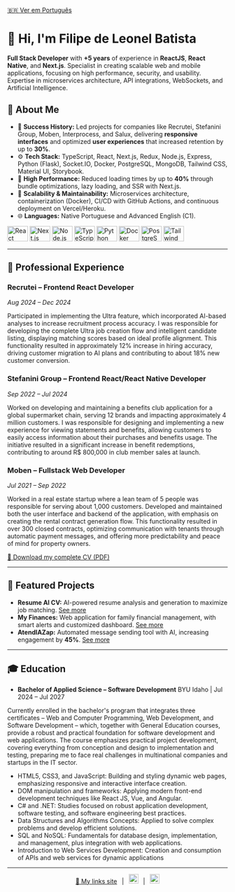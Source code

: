 [🇧🇷 Ver em Português](./readme.md)

<h1 align="left">👋 Hi, I'm Filipe de Leonel Batista</h1>

<p align="left">
  <strong>Full Stack Developer</strong> with <strong>+5 years</strong> of experience in <strong>ReactJS</strong>, <strong>React Native</strong>, and <strong>Next.js</strong>. Specialist in creating scalable web and mobile applications, focusing on high performance, security, and usability. Expertise in microservices architecture, API integrations, WebSockets, and Artificial Intelligence.
</p>

## 🔎 About Me

* 🎯 <strong>Success History:</strong> Led projects for companies like Recrutei, Stefanini Group, Moben, Interprocess, and Salux, delivering <strong>responsive interfaces</strong> and optimized <strong>user experiences</strong> that increased retention by up to <strong>30%</strong>.
* ⚙️ <strong>Tech Stack:</strong> TypeScript, React, Next.js, Redux, Node.js, Express, Python (Flask), Socket.IO, Docker, PostgreSQL, MongoDB, Tailwind CSS, Material UI, Storybook.
* 🚀 <strong>High Performance:</strong> Reduced loading times by up to <strong>40%</strong> through bundle optimizations, lazy loading, and SSR with Next.js.
* 🔧 <strong>Scalability & Maintainability:</strong> Microservices architecture, containerization (Docker), CI/CD with GitHub Actions, and continuous deployment on Vercel/Heroku.
* 🌐 <strong>Languages:</strong> Native Portuguese and Advanced English (C1).

<div align="left">
  <img src="https://cdn.jsdelivr.net/gh/devicons/devicon/icons/react/react-original.svg" height="35" width="47" alt="React" />
  <img src="https://cdn.jsdelivr.net/gh/devicons/devicon/icons/nextjs/nextjs-original.svg" height="35" width="47" alt="Next.js" />
  <img src="https://cdn.jsdelivr.net/gh/devicons/devicon/icons/nodejs/nodejs-original.svg" height="35" width="47" alt="Node.js" />
  <img src="https://cdn.jsdelivr.net/gh/devicons/devicon/icons/typescript/typescript-original.svg" height="35" width="47" alt="TypeScript" />
  <img src="https://cdn.jsdelivr.net/gh/devicons/devicon/icons/python/python-original.svg" height="35" width="47" alt="Python" />
  <img src="https://cdn.jsdelivr.net/gh/devicons/devicon/icons/docker/docker-original.svg" height="35" width="47" alt="Docker" />
  <img src="https://cdn.jsdelivr.net/gh/devicons/devicon/icons/postgresql/postgresql-original.svg" height="35" width="47" alt="PostgreSQL" />
  <img src="https://cdn.jsdelivr.net/gh/devicons/devicon/icons/tailwindcss/tailwindcss-original.svg" height="35" width="47" alt="Tailwind CSS" />
</div>

---

## 💼 Professional Experience

### Recrutei – Frontend React Developer
*Aug 2024 – Dec 2024*

Participated in implementing the Ultra feature, which incorporated AI-based analyses to increase recruitment process accuracy. I was responsible for developing the complete Ultra job creation flow and intelligent candidate listing, displaying matching scores based on ideal profile alignment. This functionality resulted in approximately 12% increase in hiring accuracy, driving customer migration to AI plans and contributing to about 18% new customer conversion.

### Stefanini Group – Frontend React/React Native Developer
*Sep 2022 – Jul 2024*

Worked on developing and maintaining a benefits club application for a global supermarket chain, serving 12 brands and impacting approximately 4 million customers. I was responsible for designing and implementing a new experience for viewing statements and benefits, allowing customers to easily access information about their purchases and benefits usage. The initiative resulted in a significant increase in benefit redemptions, contributing to around R$ 800,000 in club member sales at launch.

### Moben – Fullstack Web Developer
*Jul 2021 – Sep 2022*

Worked in a real estate startup where a lean team of 5 people was responsible for serving about 1,000 customers. Developed and maintained both the user interface and backend of the application, with emphasis on creating the rental contract generation flow. This functionality resulted in over 300 closed contracts, optimizing communication with tenants through automatic payment messages, and offering more predictability and peace of mind for property owners.

[🔗 Download my complete CV (PDF)](./Resume.pdf)

---

## 🌟 Featured Projects

* **Resume AI CV:** AI-powered resume analysis and generation to maximize job matching. [See more](https://resume-ai-cv.vercel.app)
* **My Finances:** Web application for family financial management, with smart alerts and customized dashboard. [See more](https://minhasfinancas.vercel.app)
* **AtendIAZap:** Automated message sending tool with AI, increasing engagement by **45%**. [See more](https://enviodemensagensemmassa.vercel.app)

---

## 🎓 Education

* **Bachelor of Applied Science – Software Development**
  BYU Idaho | Jul 2024 – Jul 2027

Currently enrolled in the bachelor's program that integrates three certificates – Web and Computer Programming, Web Development, and Software Development – which, together with General Education courses, provide a robust and practical foundation for software development and web applications. The course emphasizes practical project development, covering everything from conception and design to implementation and testing, preparing me to face real challenges in multinational companies and startups in the IT sector.

* HTML5, CSS3, and JavaScript: Building and styling dynamic web pages, emphasizing responsive and interactive interface creation.
* DOM manipulation and frameworks: Applying modern front-end development techniques like React JS, Vue, and Angular.
* C# and .NET: Studies focused on robust application development, software testing, and software engineering best practices.
* Data Structures and Algorithms Concepts: Applied to solve complex problems and develop efficient solutions.
* SQL and NoSQL: Fundamentals for database design, implementation, and management, plus integration with web applications.
* Introduction to Web Services Development: Creation and consumption of APIs and web services for dynamic applications

---

<p align="center">
  <a href="https://filipeleonelbatista.github.io">🔗 My links site</a> &ensp;|&ensp;
  <a href="https://www.linkedin.com/in/filipeleonelbatista/"><img src="https://github.com/filipeleonelbatista/filipeleonelbatista/blob/master/assets/052-linkedin.svg" width="22px" alt="LinkedIn" /></a> &ensp;|&ensp;
  <a href="mailto:filipe.x2016@gmail.com"><img src="https://github.com/filipeleonelbatista/filipeleonelbatista/blob/master/assets/mail.svg" width="22px" alt="Email" /></a>
</p>
